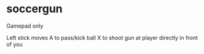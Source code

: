 # soccergun

Gamepad only

Left stick moves
A to pass/kick ball
X to shoot gun at player directly in front of you
